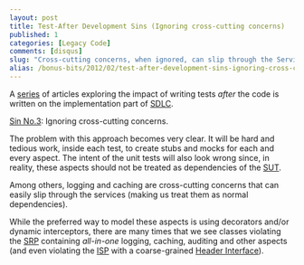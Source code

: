 ```yaml
---
layout: post
title: Test-After Development Sins (Ignoring cross-cutting concerns)
published: 1
categories: [Legacy Code]
comments: [disqus]
slug: "Cross-cutting concerns, when ignored, can slip through the Services."
alias: /bonus-bits/2012/02/test-after-development-sins-ignoring-cross-cutting-concerns.html
---
```

<p>A&#0160;<a href="http://www.nikosbaxevanis.com/bonus-bits/2012/01/test-after-development-sins-introduction.html" target="_blank" title="&quot;Test-After Development&quot; Sins: Introduction">series</a>&#0160;of articles exploring the impact of writing tests&#0160;<em>after&#0160;</em>the code is written&#0160;on the implementation part of&#0160;<a href="http://en.wikipedia.org/wiki/Software_development_process" target="_blank" title="A software development process, also known as a software development life cycle (SDLC), is a structure imposed on the development of a software product.">SDLC</a>.</p>
<p><span style="text-decoration: underline;">Sin No.3</span>: Ignoring cross-cutting concerns.</p>
<p>The problem with this approach becomes very clear. It will be hard and tedious work, inside each test, to create stubs and mocks for each and every aspect.&#0160;The intent of the unit tests will also look wrong since, in reality, these aspects should not be treated as<em>&#0160;</em>dependencies of the&#0160;<a href="http://xunitpatterns.com/SUT.html" target="_blank" title="The &quot;system under test&quot;. It is short for &quot;whatever thing we are testing&quot; and is always defined from the perspective of the test.">SUT</a>.</p>
<p>Among others, logging and caching are cross-cutting concerns that can easily slip through the services (making us treat them as normal dependencies).&#0160;</p>
<p>While the preferred way to model these aspects is using decorators and/or dynamic interceptors,&#0160;there are many times that we see classes violating the&#0160;<a href="http://en.wikipedia.org/wiki/Single_responsibility_principle" target="_blank" title="In object-oriented programming, the single responsibility principle states that every object should have a single responsibility, and that responsibility should be entirely encapsulated by the class. All its services should be narrowly aligned with that responsibility.">SRP</a>&#0160;containing <em>all-in-one</em> logging, caching, auditing and other aspects (and even violating the&#0160;<a href="http://en.wikipedia.org/wiki/Interface_segregation_principle" target="_blank" title="The notion that many client specific interfaces are better than one general purpose interface.">ISP</a>&#0160;with a coarse-grained&#0160;<a href="http://martinfowler.com/bliki/HeaderInterface.html" target="_blank" title="A header interface is an explicit interface that mimics the implicit public interface of a class. Essentially you take all the public methods of a class and declare them in an interface.">Header Interface</a>).</p>